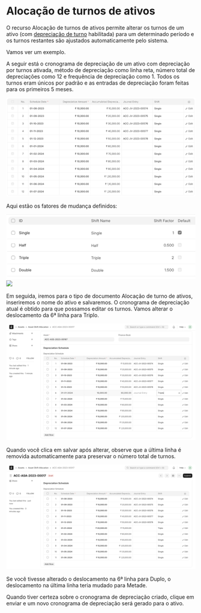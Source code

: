 # Alocação de turnos de ativos



O recurso Alocação de turnos de ativos permite alterar os turnos de um ativo (com [depreciação de turno](https://docs.erpnext.com/docs/user/manual/en/asset-asset#3-1-depreciação:~:text=Depreciate%20based%20on%20shifts) habilitada) para um determinado período e os turnos restantes são ajustados automaticamente pelo sistema.

Vamos ver um exemplo.

A seguir está o cronograma de depreciação de um ativo com depreciação por turnos ativada, método de depreciação como linha reta, número total de depreciações como 12 e frequência de depreciação como 1. Todos os turnos eram únicos por padrão e as entradas de depreciação foram feitas para os primeiros 5 meses.

![](/files/00creuc.png)![]()

Aqui estão os fatores de mudança definidos:

![](/files/WXQYhRA.png)![ ]()  


Em seguida, iremos para o tipo de documento Alocação de turno de ativos, inseriremos o nome do ativo e salvaremos. O cronograma de depreciação atual é obtido para que possamos editar os turnos. Vamos alterar o deslocamento da 6ª linha para Triplo.

![](/files/HZDN3lo.png)![]()  


Quando você clica em salvar após alterar, observe que a última linha é removida automaticamente para preservar o número total de turnos.

![](/files/RgfAzrs.png)![]()  


Se você tivesse alterado o deslocamento na 6ª linha para Duplo, o deslocamento na última linha teria mudado para Metade.

Quando tiver certeza sobre o cronograma de depreciação criado, clique em enviar e um novo cronograma de depreciação será gerado para o ativo.



